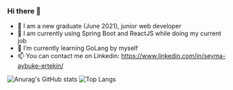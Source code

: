 ### Hi there 👋

- 👩 I am a new graduate (June 2021), junior web developer
- 🔭 I am currently using Spring Boot and ReactJS while doing my current job 
- 🌱 I’m currently learning GoLang by myself
- 📫 You can contact me on Linkedin: https://www.linkedin.com/in/seyma-aybuke-ertekin/




![Anurag's GitHub stats](https://github-readme-stats.vercel.app/api?username=aybukeertekin&hide=stars,prs&show_icons=true&theme=dark)
![Top Langs](https://github-readme-stats.vercel.app/api/top-langs/?username=aybukeertekin&layout=compact)

